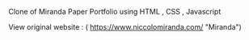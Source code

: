 Clone of Miranda Paper Portfolio using HTML , CSS , Javascript

View original website : ( https://www.niccolomiranda.com/ "Miranda")
